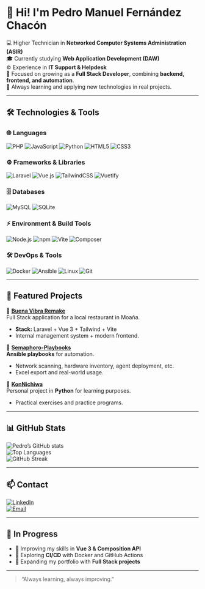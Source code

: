 # 👋 Hi! I'm Pedro Manuel Fernández Chacón

💻 Higher Technician in **Networked Computer Systems Administration (ASIR)**  
🎓 Currently studying **Web Application Development (DAW)**  
⚙️ Experience in **IT Support & Helpdesk**  
🚀 Focused on growing as a **Full Stack Developer**, combining **backend, frontend, and automation**.  
🌱 Always learning and applying new technologies in real projects.

---

## 🛠️ Technologies & Tools

### 🌐 Languages
![PHP](https://img.shields.io/badge/PHP-777BB4?style=for-the-badge&logo=php&logoColor=white)
![JavaScript](https://img.shields.io/badge/JavaScript-F7DF1E?style=for-the-badge&logo=javascript&logoColor=black)
![Python](https://img.shields.io/badge/Python-3776AB?style=for-the-badge&logo=python&logoColor=white)
![HTML5](https://img.shields.io/badge/HTML5-E34F26?style=for-the-badge&logo=html5&logoColor=white)
![CSS3](https://img.shields.io/badge/CSS3-1572B6?style=for-the-badge&logo=css3&logoColor=white)

### ⚙️ Frameworks & Libraries
![Laravel](https://img.shields.io/badge/Laravel-FF2D20?style=for-the-badge&logo=laravel&logoColor=white)
![Vue.js](https://img.shields.io/badge/Vue.js-4FC08D?style=for-the-badge&logo=vue.js&logoColor=white)
![TailwindCSS](https://img.shields.io/badge/TailwindCSS-06B6D4?style=for-the-badge&logo=tailwind-css&logoColor=white)
![Vuetify](https://img.shields.io/badge/Vuetify-1867C0?style=for-the-badge&logo=vuetify&logoColor=white)

### 🗄️ Databases
![MySQL](https://img.shields.io/badge/MySQL-4479A1?style=for-the-badge&logo=mysql&logoColor=white)
![SQLite](https://img.shields.io/badge/SQLite-003B57?style=for-the-badge&logo=sqlite&logoColor=white)

### ⚡ Environment & Build Tools
![Node.js](https://img.shields.io/badge/Node.js-339933?style=for-the-badge&logo=nodedotjs&logoColor=white)
![npm](https://img.shields.io/badge/npm-CB3837?style=for-the-badge&logo=npm&logoColor=white)
![Vite](https://img.shields.io/badge/Vite-646CFF?style=for-the-badge&logo=vite&logoColor=white)
![Composer](https://img.shields.io/badge/Composer-885630?style=for-the-badge&logo=composer&logoColor=white)

### 🛠️ DevOps & Tools
![Docker](https://img.shields.io/badge/Docker-2496ED?style=for-the-badge&logo=docker&logoColor=white)
![Ansible](https://img.shields.io/badge/Ansible-EE0000?style=for-the-badge&logo=ansible&logoColor=white)
![Linux](https://img.shields.io/badge/Linux-FCC624?style=for-the-badge&logo=linux&logoColor=black)
![Git](https://img.shields.io/badge/Git-F05032?style=for-the-badge&logo=git&logoColor=white)

---

## 🚀 Featured Projects

🔹 [**Buena Vibra Remake**](https://github.com/PedferRodeira1/BuenaVibraRemake)  
Full Stack application for a local restaurant in Moaña.  
- **Stack:** Laravel + Vue 3 + Tailwind + Vite  
- Internal management system + modern frontend.  

🔹 [**Semaphoro-Playbooks**](https://github.com/PedferRodeira1/Semaphoro-Playbooks)  
**Ansible playbooks** for automation.  
- Network scanning, hardware inventory, agent deployment, etc.  
- Excel export and real-world usage.  

🔹 [**KonNichiwa**](https://github.com/PedferRodeira1/KonNichiwa)  
Personal project in **Python** for learning purposes.  
- Practical exercises and practice programs.  

---

## 📊 GitHub Stats

![Pedro’s GitHub stats](https://github-readme-stats.vercel.app/api?username=PedroSwagf&show_icons=true&theme=tokyonight)  
![Top Languages](https://github-readme-stats.vercel.app/api/top-langs/?username=PedroSwagf&layout=compact&theme=tokyonight)  
![GitHub Streak](https://streak-stats.demolab.com?user=PedroSwagf&theme=tokyonight&hide_border=true)

---

## 📫 Contact

[![LinkedIn](https://img.shields.io/badge/LinkedIn-0A66C2?style=for-the-badge&logo=linkedin&logoColor=white)](https://www.linkedin.com/in/pedroswagf/)  
[![Email](https://img.shields.io/badge/Email-D14836?style=for-the-badge&logo=gmail&logoColor=white)](mailto:pedrofernandezchacon95@gmail.com)  

---

## 🧭 In Progress

- 🔹 Improving my skills in **Vue 3 & Composition API**  
- 🔹 Exploring **CI/CD** with Docker and GitHub Actions  
- 🔹 Expanding my portfolio with **Full Stack projects**  

---

> “Always learning, always improving.”
